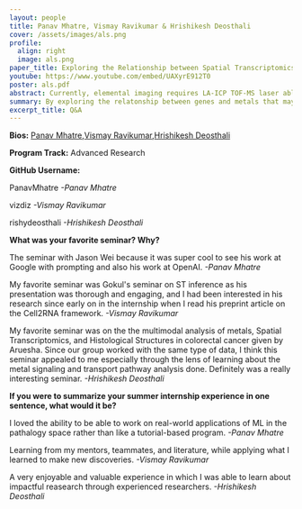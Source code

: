 ```yaml
---
layout: people
title: Panav Mhatre, Vismay Ravikumar & Hrishikesh Deosthali
cover: /assets/images/als.png
profile:
  align: right
  image: als.png
paper_title: Exploring the Relationship between Spatial Transcriptomics and Metal Accumulation in Amyotrophic Lateral Sclerosis 
youtube: https://www.youtube.com/embed/UAXyrE912T0
poster: als.pdf
abstract: Currently, elemental imaging requires LA-ICP TOF-MS laser ablation imaging, a resource that is neither widely available nor affordable. Accumulations of metals such as manganese, zinc[1], and copper[2] have been associated with ALS, and thus elemental imaging is a potential avenue for diagnoses and understanding the genetic and biochemical pathways underlying the disease. This paper explores the relationship between tissue morphology, spatial transcriptomic data, and metal accumulation in amyotrophic lateral sclerosis(ALS) cases. To ensure proper alignment between all modalities of data,  Hematoxylin and eosin(H&E) stains of brain stem tissue in ALS patients were coregistered with corresponding metal accumulation maps and spatial transcriptomics data containing 18,031 genes collected using Visium. Then, a nearest neighbors algorithm was run on the metal maps to determine the Visium spot to which each pixel corresponded. After averaging the metal accumulation values assigned to each Visium spot, Spearman correlation analysis was run on the top 47 genes, to which a p_value was obtained. Enrichment pathway analysis was run for each metal to determine which genetic pathways the isolated genes were related to. 
summary: By exploring the relatonship between genes and metals that may be potentially neurotoxic, we observed multiple biological mechanisms that may be involved in the progression of ALS. We are seeking to train a machine learning pipeline we developed on the dataset at our disposal to predict metal abundance from tissue imaging and gene expression data, aiding doctors with diagnoses of ALS.
excerpt_title: Q&A
---
```

**Bios:** [Panav Mhatre](https://jlevy44.github.io/editai_internship/people/HS_Panav_Mhatre),[Vismay Ravikumar](https://jlevy44.github.io/editai_internship/people/HS_Vismay_Ravikumar),[Hrishikesh Deosthali](https://jlevy44.github.io/editai_internship/people/HS_Hrishikesh_Deosthali)

**Program Track:** Advanced Research

**GitHub Username:**  

PanavMhatre
*-Panav Mhatre*

vizdiz
*-Vismay Ravikumar*

rishydeosthali
*-Hrishikesh Deosthali*


**What was your favorite seminar? Why?**  

The seminar with Jason Wei because it was super cool to see his work at Google with prompting and also his work at OpenAI. 
*-Panav Mhatre*

My favorite seminar was Gokul's seminar on ST inference as his presentation was thorough and engaging, and I had been interested in his research since early on in the internship when I read his preprint article on the Cell2RNA framework.
*-Vismay Ravikumar*

My favorite seminar was on the the multimodal analysis of metals, Spatial Transcriptomics, and Histological Structures in colorectal cancer given by Aruesha. Since our group worked with the same type of data, I think this seminar appealed to me especially through the lens of learning about the metal signaling and transport pathway analysis done. Definitely was a really interesting seminar. 
*-Hrishikesh Deosthali*


**If you were to summarize your summer internship experience in one sentence, what would it be?**  

I loved the ability to be able to work on real-world applications of ML in the pathalogy space rather than like a tutorial-based program. 
*-Panav Mhatre*

Learning from my mentors, teammates, and literature, while applying what I learned to make new discoveries.
*-Vismay Ravikumar*

A very enjoyable and valuable experience in which I was able to learn about impactful reasearch through experienced researchers. 
*-Hrishikesh Deosthali*

